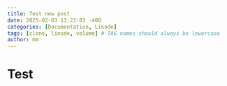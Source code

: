 ```yaml
---
title: Test new post
date: 2025-02-03 13:23:03 -400
categories: [Documentation, Linode]
tags: [clone, linode, volume] # TAG names should always be lowercase
author: mm
---
```


# Test
